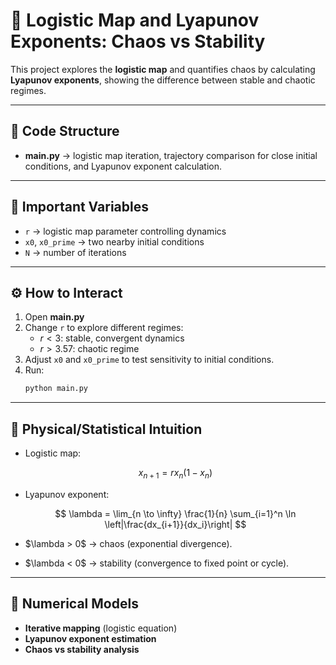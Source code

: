 
# 🔀 Logistic Map and Lyapunov Exponents: Chaos vs Stability

This project explores the **logistic map** and quantifies chaos by calculating **Lyapunov exponents**, showing the difference between stable and chaotic regimes.

---

## 📂 Code Structure
- **main.py** → logistic map iteration, trajectory comparison for close initial conditions, and Lyapunov exponent calculation.

---

## 🔑 Important Variables
- `r` → logistic map parameter controlling dynamics  
- `x0`, `x0_prime` → two nearby initial conditions  
- `N` → number of iterations  

---

## ⚙️ How to Interact
1. Open **main.py**  
2. Change `r` to explore different regimes:
   - $r < 3$: stable, convergent dynamics  
   - $r > 3.57$: chaotic regime  
3. Adjust `x0` and `x0_prime` to test sensitivity to initial conditions.  
4. Run:
   ```bash
   python main.py

---

## 🧠 Physical/Statistical Intuition

* Logistic map:

  $$
  x_{n+1} = r x_n (1 - x_n)
  $$

* Lyapunov exponent:

  $$
  \lambda = \lim_{n \to \infty} \frac{1}{n} \sum_{i=1}^n \ln \left|\frac{dx_{i+1}}{dx_i}\right|
  $$

* \$\lambda > 0\$ → chaos (exponential divergence).

* \$\lambda < 0\$ → stability (convergence to fixed point or cycle).

---

## 🧮 Numerical Models

* **Iterative mapping** (logistic equation)
* **Lyapunov exponent estimation**
* **Chaos vs stability analysis**


